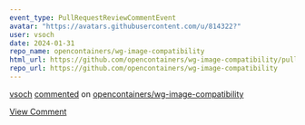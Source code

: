 ```yaml
---
event_type: PullRequestReviewCommentEvent
avatar: "https://avatars.githubusercontent.com/u/814322?"
user: vsoch
date: 2024-01-31
repo_name: opencontainers/wg-image-compatibility
html_url: https://github.com/opencontainers/wg-image-compatibility/pull/9#discussion_r1472196811
repo_url: https://github.com/opencontainers/wg-image-compatibility
---
```


<a href='https://github.com/vsoch' target='_blank'>vsoch</a> <a href='https://github.com/opencontainers/wg-image-compatibility/pull/9#discussion_r1472196811' target='_blank'>commented</a> on <a href='https://github.com/opencontainers/wg-image-compatibility' target='_blank'>opencontainers/wg-image-compatibility</a>

<a href='https://github.com/opencontainers/wg-image-compatibility/pull/9#discussion_r1472196811' target='_blank'>View Comment</a>